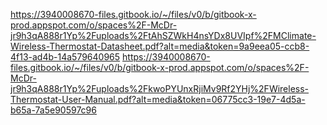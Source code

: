 https://3940008670-files.gitbook.io/~/files/v0/b/gitbook-x-prod.appspot.com/o/spaces%2F-McDr-jr9h3qA888r1Yp%2Fuploads%2FtAhSZWkH4nsYDx8UVIpf%2FMClimate-Wireless-Thermostat-Datasheet.pdf?alt=media&token=9a9eea05-ccb8-4f13-ad4b-14a579640965
https://3940008670-files.gitbook.io/~/files/v0/b/gitbook-x-prod.appspot.com/o/spaces%2F-McDr-jr9h3qA888r1Yp%2Fuploads%2FkwoPYUnxRjiMv9Rf2YHj%2FWireless-Thermostat-User-Manual.pdf?alt=media&token=06775cc3-19e7-4d5a-b65a-7a5e90597c96
